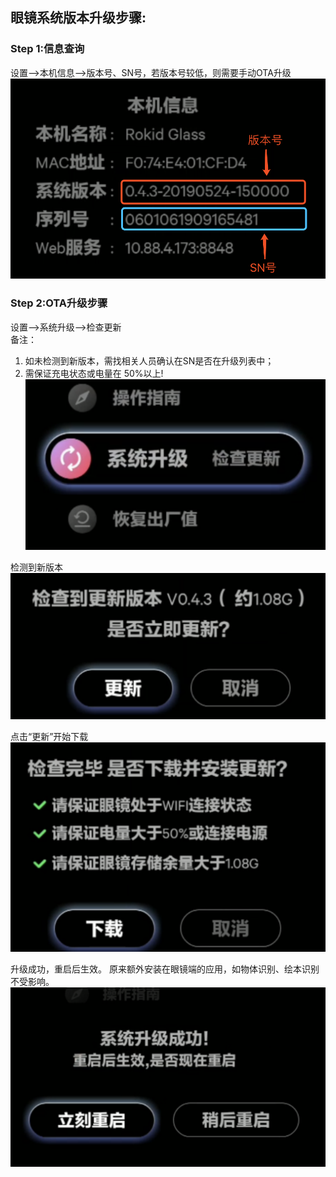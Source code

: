 
## 眼镜系统版本升级步骤:

### Step 1:信息查询
设置-->本机信息-->版本号、SN号，若版本号较低，则需要手动OTA升级	 
![](images/image001.png)	 

### Step 2:OTA升级步骤	 

设置-->系统升级-->检查更新	 
备注：	 
1. 如未检测到新版本，需找相关人员确认在SN是否在升级列表中；	 
2. 需保证充电状态或电量在 50%以上!	 
![](images/image002.png)	 

检测到新版本	 
![](images/image003.png)	 

点击“更新”开始下载	 
![](images/image004.png)	 

 升级成功，重启后生效。 	 原来额外安装在眼镜端的应用，如物体识别、绘本识别不受影响。	 
![](images/image005.png)	 
 